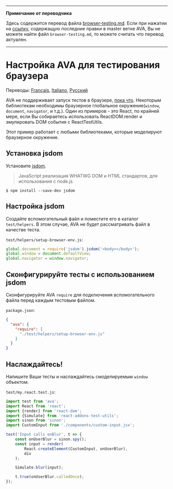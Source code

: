___
**Примечание от переводчика**

Здесь содержится перевод файла [browser-testing.md](https://github.com/avajs/ava/blob/master/docs/recipes/browser-testing.md). Если при нажатии на [ссылку](https://github.com/avajs/ava/compare/8e2f3dca177a4283ad882596d3c1425cabb998ef...master#diff-9d3d394077fa7f97cbbb0fefc098ac60), содержащую последние правки в master ветке AVA, Вы не можете найти файл `browser-testing.md`, то можете считать что перевод актуален.
___
# Настройка AVA для тестирования браузера

Переводы: [Français](https://github.com/avajs/ava-docs/blob/master/fr_FR/docs/recipes/browser-testing.md), [Italiano](https://github.com/avajs/ava-docs/blob/master/it_IT/recipes/browser-testing.md), [Русский](https://github.com/avajs/ava-docs/blob/master/ru_RU/docs/recipes/browser-testing.md)

AVA не поддерживает запуск тестов в браузере, [пока что](https://github.com/avajs/ava/issues/24). Некоторым библиотекам необходимы браузерное глобальное окружение(`window`, `document`, `navigator`, и т.д.).
Один из примеров - это React, по крайней мере, если Вы собираетесь использовать ReactDOM.render и эмулировать DOM события с ReactTestUtils.

Этот пример работает с любыми библиотеками, которые моделируют браузерное окружение.

## Установка jsdom

Установите [jsdom](https://github.com/tmpvar/jsdom).

> JavaScript реализация WHATWG DOM и HTML стандартов, для использования с node.js

```
$ npm install --save-dev jsdom
```

## Настройка jsdom

Создайте вспомогательный файл и поместите его в каталог `test/helpers`. В этом случае, AVA не будет рассматривать файл в качестве теста.

`test/helpers/setup-browser-env.js`:

```js
global.document = require('jsdom').jsdom('<body></body>');
global.window = document.defaultView;
global.navigator = window.navigator;
```

## Сконфигурируйте тесты с использованием jsdom

Сконфигурируйте AVA `require` для подключения вспомогательного файла перед каждым тестовым файлом.

`package.json`:

```json
{
  "ava": {
    "require": [
      "./test/helpers/setup-browser-env.js"
    ]
  }
}
```

## Наслаждайтесь!

Напишите Ваши тесты и наслаждайтесь смоделируемым `window` объектом.

`test/my.react.test.js`:

```js
import test from 'ava';
import React from 'react';
import {render} from 'react-dom';
import {Simulate} from 'react-addons-test-utils';
import sinon from 'sinon';
import CustomInput from './components/custom-input.jsx';

test('Input calls onBlur', t => {
	const onUserBlur = sinon.spy();
	const input = render(
		React.createElement(CustomInput, onUserBlur),
		div
	);

	Simulate.blur(input);

	t.true(onUserBlur.calledOnce);
});
```
